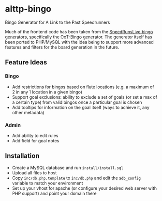 # alttp-bingo
Bingo Generator for A Link to the Past Speedrunners

Much of the frontend code has been taken from the [SpeedRunsLive bingo generators](https://github.com/gustafsonk/SRL/tree/master/srl/pages/tools), specifically the [OoT-Bingo](https://github.com/giuocob/OoT-Bingo) generator. The generator itself has been ported to PHP/MySQL with the idea being to support more advanced features and filters for the board generation in the future.

## Feature Ideas
### Bingo
- Add restrictions for bingos based on flute locations (e.g. a maximum of 2 in any 1 location in a given bingo)
- Support goal exclusions: ability to exclude a set of goals (or set a max of a certain type) from valid bingos once a particular goal is chosen
- Add tooltips for information on the goal itself (ways to achieve it, any other metadata)

### Admin
- Add ability to edit rules
- Add field for goal notes


## Installation
- Create a MySQL database and run `install/install.sql`
- Upload all files to host
- Copy `inc/db.php.template` to `inc/db.php` and edit the `$db_config` variable to match your environment
- Set up your vhost for apache (or configure your desired web server with PHP support) and point your domain there
